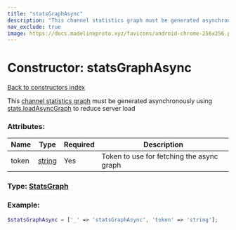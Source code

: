 ```yaml
---
title: "statsGraphAsync"
description: "This channel statistics graph must be generated asynchronously using stats.loadAsyncGraph to reduce server load"
nav_exclude: true
image: https://docs.madelineproto.xyz/favicons/android-chrome-256x256.png
---
```

# Constructor: statsGraphAsync  
[Back to constructors index](/API_docs/constructors/index.html)



This [channel statistics graph](https://core.telegram.org/api/stats) must be generated asynchronously using [stats.loadAsyncGraph](../methods/stats.loadAsyncGraph.html) to reduce server load

### Attributes:

| Name     |    Type       | Required | Description |
|----------|---------------|----------|-------------|
|token|[string](/API_docs/types/string.html) | Yes|Token to use for fetching the async graph|



### Type: [StatsGraph](/API_docs/types/StatsGraph.html)


### Example:

```php
$statsGraphAsync = ['_' => 'statsGraphAsync', 'token' => 'string'];
```  

